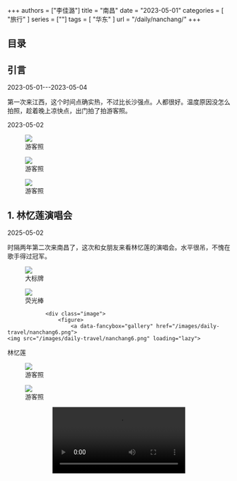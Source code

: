 +++
authors = ["李佳潞"]
title = "南昌"
date = "2023-05-01"
categories = [
    "旅行"
]
series = [""]
tags = [
    "华东"
]
url = "/daily/nanchang/"
+++
<!DOCTYPE html>
<html lang="zh-CN">
<head>
    <meta charset="UTF-8">
    <meta name="viewport" content="width=device-width, initial-scale=1.0">
    <link rel="stylesheet" href="/assets/css/styles.css">
    <script src="/assets/js/toc.js"></script>    
</head>
<body>
    <article>
        <nav>
            <h2>目录</h2>
            <ul id="toc">
                <!-- 目录项会在这里动态生成 -->
            </ul>
        </nav>
        <section>
            <h2>引言</h2>
            <p>2023-05-01---2023-05-04</p>
            <p>         第一次来江西，这个时间点确实热，不过比长沙强点。人都很好。温度原因没怎么拍照，趁着晚上凉快点，出门拍了拍游客照。</p>
        </section>
        <section>
            <p>2023-05-02 <i class="fas fa-sun"></i></p>
            <div class="container">
                <div class="image">
                    <figure>
                        <a data-fancybox="gallery" href="/images/daily-travel/nanchang1.jpg">
    <img src="/images/daily-travel/nanchang1.jpg" loading="lazy">
</a>
                        <figcaption>游客照</figcaption>
                    </figure>
                </div>
            </div>
        </section>
        <section>
            <div class="container">
                <div class="image">
                    <figure>
                        <a data-fancybox="gallery" href="/images/daily-travel/nanchang3.jpg">
    <img src="/images/daily-travel/nanchang3.jpg" loading="lazy">
</a>
                        <figcaption>游客照</figcaption>
                    </figure>
                </div>
                <div class="image">
                    <figure>
                        <a data-fancybox="gallery" href="/images/daily-travel/nanchang2.jpg">
    <img src="/images/daily-travel/nanchang2.jpg" loading="lazy">
</a>
                        <figcaption>游客照</figcaption>
                    </figure>
                </div>
            </div>
        </section>
        <section>
            <h2>1. 林忆莲演唱会</h2>
            <p>2025-05-02 <i class="fas fa-sun"></i></p>
            <p>         时隔两年第二次来南昌了，这次和女朋友来看林忆莲的演唱会。水平很吊，不愧在歌手得过冠军。</p>
            <div class="container">
                <div class="image">
                    <figure>
                        <a data-fancybox="gallery" href="/images/daily-travel/nanchang4.png">
    <img src="/images/daily-travel/nanchang4.png" loading="lazy">
</a>
                        <figcaption>大标牌</figcaption>
                    </figure>
                </div>
            </div>
            <div class="container">
                <div class="image">
                    <figure>
                        <a data-fancybox="gallery" href="/images/daily-travel/nanchang5.png">
    <img src="/images/daily-travel/nanchang5.png" loading="lazy">
</a>
<figcaption>荧光棒</figcaption>
                    </figure>
                </div>
                
                <div class="image">
                    <figure>
                        <a data-fancybox="gallery" href="/images/daily-travel/nanchang6.png">
    <img src="/images/daily-travel/nanchang6.png" loading="lazy">
</a>
<figcaption>林忆莲</figcaption>
                    </figure>
                </div>
            </div>
            <div class="container">
                <div class="image">
                    <figure>
                        <a data-fancybox="gallery" href="/images/daily-travel/nanchang7.png">
    <img src="/images/daily-travel/nanchang7.png" loading="lazy">
</a>
                        <figcaption>游客照</figcaption>
                    </figure>
                </div>
            </div>
            <div class="container">
                <div class="image">
                    <figure>
                        <a data-fancybox="gallery" href="/images/daily-travel/nanchang8.png">
    <img src="/images/daily-travel/nanchang8.png" loading="lazy">
</a>
                        <figcaption>游客照</figcaption>
                    </figure>
                </div>
            </div>
            <div class="container" style="display: flex; justify-content: center;">
                <video controls style="max-width:100%; height:auto;">
                    <source src="https://github.com/heirenlop/heirenlop.github.io/releases/download/V1.0/nanchang1.mp4" type="video/mp4">
                    您的浏览器不支持 HTML5 视频播放。
                </video>
            </div>
        </section>
    </article>
</body>
</html>